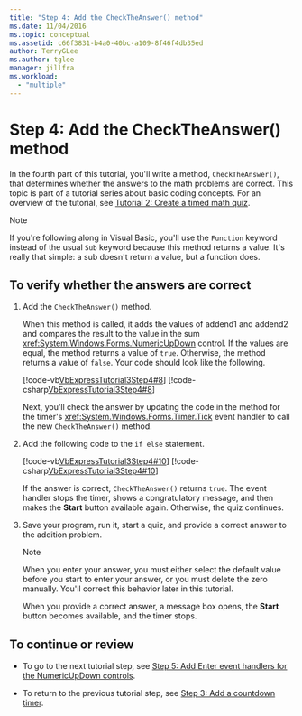 ```yaml
---
title: "Step 4: Add the CheckTheAnswer() method"
ms.date: 11/04/2016
ms.topic: conceptual
ms.assetid: c66f3831-b4a0-40bc-a109-8f46f4db35ed
author: TerryGLee
ms.author: tglee
manager: jillfra
ms.workload:
  - "multiple"
---
```

# Step 4: Add the CheckTheAnswer() method
In the fourth part of this tutorial, you'll write a method, `CheckTheAnswer()`, that determines whether the answers to the math problems are correct. This topic is part of a tutorial series about basic coding concepts. For an overview of the tutorial, see [Tutorial 2: Create a timed math quiz](../ide/tutorial-2-create-a-timed-math-quiz.md).

> [!NOTE]
>  If you're following along in Visual Basic, you'll use the `Function` keyword instead of the usual `Sub` keyword because this method returns a value. It's really that simple: a sub doesn't return a value, but a function does.

## To verify whether the answers are correct

1. Add the `CheckTheAnswer()` method.

     When this method is called, it adds the values of addend1 and addend2 and compares the result to the value in the sum <xref:System.Windows.Forms.NumericUpDown> control. If the values are equal, the method returns a value of `true`. Otherwise, the method returns a value of `false`. Your code should look like the following.

     [!code-vb[VbExpressTutorial3Step4#8](../ide/codesnippet/VisualBasic/step-4-add-the-checktheanswer-parens-method_1.vb)]
     [!code-csharp[VbExpressTutorial3Step4#8](../ide/codesnippet/CSharp/step-4-add-the-checktheanswer-parens-method_1.cs)]

     Next, you'll check the answer by updating the code in the method for the timer's <xref:System.Windows.Forms.Timer.Tick> event handler to call the new `CheckTheAnswer()` method.

2. Add the following code to the `if else` statement.

     [!code-vb[VbExpressTutorial3Step4#10](../ide/codesnippet/VisualBasic/step-4-add-the-checktheanswer-parens-method_2.vb)]
     [!code-csharp[VbExpressTutorial3Step4#10](../ide/codesnippet/CSharp/step-4-add-the-checktheanswer-parens-method_2.cs)]

     If the answer is correct, `CheckTheAnswer()` returns `true`. The event handler stops the timer, shows a congratulatory message, and then makes the **Start** button available again. Otherwise, the quiz continues.

3. Save your program, run it, start a quiz, and provide a correct answer to the addition problem.

    > [!NOTE]
    >  When you enter your answer, you must either select the default value before you start to enter your answer, or you must delete the zero manually. You'll correct this behavior later in this tutorial.

     When you provide a correct answer, a message box opens, the **Start** button becomes available, and the timer stops.

## To continue or review

-   To go to the next tutorial step, see [Step 5: Add Enter event handlers for the NumericUpDown controls](../ide/step-5-add-enter-event-handlers-for-the-numericupdown-controls.md).

-   To return to the previous tutorial step, see [Step 3: Add a countdown timer](../ide/step-3-add-a-countdown-timer.md).
